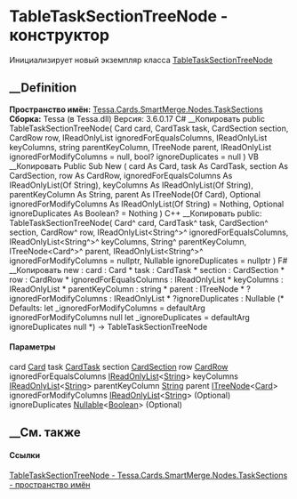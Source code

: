 # TableTaskSectionTreeNode - конструктор
Инициализирует новый экземпляр класса
[TableTaskSectionTreeNode](T_Tessa_Cards_SmartMerge_Nodes_TaskSections_TableTaskSectionTreeNode.htm)
##  __Definition
 **Пространство имён:**
[Tessa.Cards.SmartMerge.Nodes.TaskSections](N_Tessa_Cards_SmartMerge_Nodes_TaskSections.htm)  
 **Сборка:** Tessa (в Tessa.dll) Версия: 3.6.0.17
C# __Копировать
     public TableTaskSectionTreeNode(
    	Card card,
    	CardTask task,
    	CardSection section,
    	CardRow row,
    	IReadOnlyList<string> ignoredForEqualsColumns,
    	IReadOnlyList<string> keyColumns,
    	string parentKeyColumn,
    	ITreeNode<Card> parent,
    	IReadOnlyList<string> ignoredForModifyColumns = null,
    	bool? ignoreDuplicates = null
    )
VB __Копировать
     Public Sub New ( 
    	card As Card,
    	task As CardTask,
    	section As CardSection,
    	row As CardRow,
    	ignoredForEqualsColumns As IReadOnlyList(Of String),
    	keyColumns As IReadOnlyList(Of String),
    	parentKeyColumn As String,
    	parent As ITreeNode(Of Card),
    	Optional ignoredForModifyColumns As IReadOnlyList(Of String) = Nothing,
    	Optional ignoreDuplicates As Boolean? = Nothing
    )
C++ __Копировать
     public:
    TableTaskSectionTreeNode(
    	Card^ card, 
    	CardTask^ task, 
    	CardSection^ section, 
    	CardRow^ row, 
    	IReadOnlyList<String^>^ ignoredForEqualsColumns, 
    	IReadOnlyList<String^>^ keyColumns, 
    	String^ parentKeyColumn, 
    	ITreeNode<Card^>^ parent, 
    	IReadOnlyList<String^>^ ignoredForModifyColumns = nullptr, 
    	Nullable<bool> ignoreDuplicates = nullptr
    )
F# __Копировать
     new : 
            card : Card * 
            task : CardTask * 
            section : CardSection * 
            row : CardRow * 
            ignoredForEqualsColumns : IReadOnlyList<string> * 
            keyColumns : IReadOnlyList<string> * 
            parentKeyColumn : string * 
            parent : ITreeNode<Card> * 
            ?ignoredForModifyColumns : IReadOnlyList<string> * 
            ?ignoreDuplicates : Nullable<bool> 
    (* Defaults:
            let _ignoredForModifyColumns = defaultArg ignoredForModifyColumns null
            let _ignoreDuplicates = defaultArg ignoreDuplicates null
    *)
    -> TableTaskSectionTreeNode
#### Параметры
card [Card](T_Tessa_Cards_Card.htm)
task [CardTask](T_Tessa_Cards_CardTask.htm)
section [CardSection](T_Tessa_Cards_CardSection.htm)
row [CardRow](T_Tessa_Cards_CardRow.htm)
ignoredForEqualsColumns
[IReadOnlyList](https://learn.microsoft.com/dotnet/api/system.collections.generic.ireadonlylist-1)<[String](https://learn.microsoft.com/dotnet/api/system.string)>
keyColumns
[IReadOnlyList](https://learn.microsoft.com/dotnet/api/system.collections.generic.ireadonlylist-1)<[String](https://learn.microsoft.com/dotnet/api/system.string)>
parentKeyColumn [String](https://learn.microsoft.com/dotnet/api/system.string)
parent
[ITreeNode](T_Tessa_SmartMerge_ITreeNode_1.htm)<[Card](T_Tessa_Cards_Card.htm)>
ignoredForModifyColumns
[IReadOnlyList](https://learn.microsoft.com/dotnet/api/system.collections.generic.ireadonlylist-1)<[String](https://learn.microsoft.com/dotnet/api/system.string)>
(Optional)
ignoreDuplicates
[Nullable](https://learn.microsoft.com/dotnet/api/system.nullable-1)<[Boolean](https://learn.microsoft.com/dotnet/api/system.boolean)>
(Optional)
## __См. также
#### Ссылки
[TableTaskSectionTreeNode -
](T_Tessa_Cards_SmartMerge_Nodes_TaskSections_TableTaskSectionTreeNode.htm)
[Tessa.Cards.SmartMerge.Nodes.TaskSections - пространство
имён](N_Tessa_Cards_SmartMerge_Nodes_TaskSections.htm)
